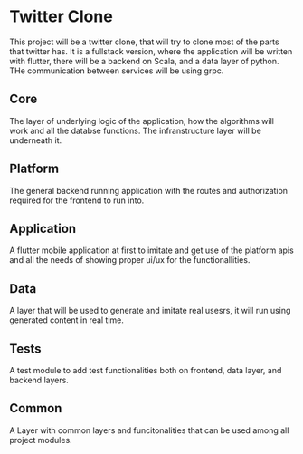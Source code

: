 # Twitter Clone

This project will be a twitter clone, that will try to clone most of the parts that twitter has. It is a fullstack version, where the application will be written with flutter,
there will be a backend on Scala, and a data layer of python. THe communication between services will be using grpc. 

## Core
The layer of underlying logic of the application, how the algorithms will work and all the databse functions. The  infranstructure layer will be underneath it.

## Platform

The general backend running application with the routes and authorization required for the frontend to run into.


## Application
A flutter mobile application at first to imitate and get use of the platform apis and all the needs of showing proper ui/ux for the functionallities.

## Data 

A layer that will be used to generate and imitate real usesrs, it will run using generated content in real time.

## Tests
A test module to add test functionalities both on frontend, data layer, and backend layers.

## Common

A Layer with common layers and funcitonalities that can be used among all project modules.

